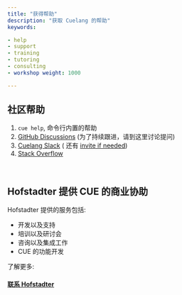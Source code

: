 ```yaml
---
title: "获得帮助"
description: "获取 Cuelang 的帮助"
keywords:

- help
- support
- training
- tutoring
- consulting
- workshop weight: 1000

---
```


## 社区帮助

1. `cue help`, 命令行内置的帮助
2. [GitHub Discussions](https://github.com/cuelang/cue/discussions) (为了持续跟进，请到这里讨论提问)
3. [Cuelang Slack](https://app.slack.com/client/TLUV4Q1ST/CLT3ULF6C) (
   还有 [invite if needed](https://join.slack.com/t/cuelang/shared_invite/enQtNzQwODc3NzYzNTA0LTAxNWQwZGU2YWFiOWFiOWQ4MjVjNGQ2ZTNlMmIxODc4MDVjMDg5YmIyOTMyMjQ2MTkzMTU5ZjA1OGE0OGE1NmE))
4. [Stack Overflow](https://stackoverflow.com/questions/tagged/cue)

<br />

## Hofstadter 提供 CUE 的商业协助

Hofstadter 提供的服务包括:

- 开发以及支持
- 培训以及研讨会
- 咨询以及集成工作
- CUE 的功能开发

了解更多:

#### [联系 Hofstadter](mailto:cue@hofstadter.io)

<br />
